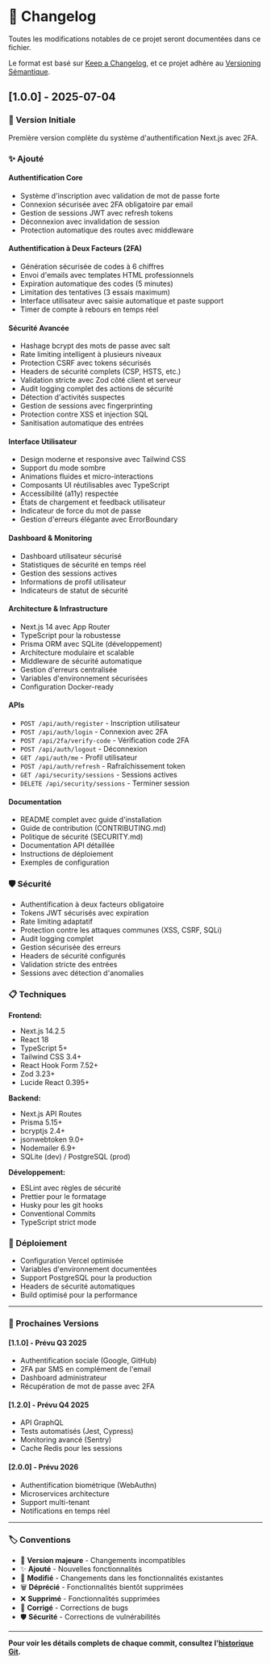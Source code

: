 # 📝 Changelog

Toutes les modifications notables de ce projet seront documentées dans ce fichier.

Le format est basé sur [Keep a Changelog](https://keepachangelog.com/fr/1.0.0/),
et ce projet adhère au [Versioning Sémantique](https://semver.org/lang/fr/).

## [1.0.0] - 2025-07-04

### 🎉 Version Initiale

Première version complète du système d'authentification Next.js avec 2FA.

### ✨ Ajouté

#### Authentification Core
- Système d'inscription avec validation de mot de passe forte
- Connexion sécurisée avec 2FA obligatoire par email
- Gestion de sessions JWT avec refresh tokens
- Déconnexion avec invalidation de session
- Protection automatique des routes avec middleware

#### Authentification à Deux Facteurs (2FA)
- Génération sécurisée de codes à 6 chiffres
- Envoi d'emails avec templates HTML professionnels
- Expiration automatique des codes (5 minutes)
- Limitation des tentatives (3 essais maximum)
- Interface utilisateur avec saisie automatique et paste support
- Timer de compte à rebours en temps réel

#### Sécurité Avancée
- Hashage bcrypt des mots de passe avec salt
- Rate limiting intelligent à plusieurs niveaux
- Protection CSRF avec tokens sécurisés
- Headers de sécurité complets (CSP, HSTS, etc.)
- Validation stricte avec Zod côté client et serveur
- Audit logging complet des actions de sécurité
- Détection d'activités suspectes
- Gestion de sessions avec fingerprinting
- Protection contre XSS et injection SQL
- Sanitisation automatique des entrées

#### Interface Utilisateur
- Design moderne et responsive avec Tailwind CSS
- Support du mode sombre
- Animations fluides et micro-interactions
- Composants UI réutilisables avec TypeScript
- Accessibilité (a11y) respectée
- États de chargement et feedback utilisateur
- Indicateur de force du mot de passe
- Gestion d'erreurs élégante avec ErrorBoundary

#### Dashboard & Monitoring
- Dashboard utilisateur sécurisé
- Statistiques de sécurité en temps réel
- Gestion des sessions actives
- Informations de profil utilisateur
- Indicateurs de statut de sécurité

#### Architecture & Infrastructure
- Next.js 14 avec App Router
- TypeScript pour la robustesse
- Prisma ORM avec SQLite (développement)
- Architecture modulaire et scalable
- Middleware de sécurité automatique
- Gestion d'erreurs centralisée
- Variables d'environnement sécurisées
- Configuration Docker-ready

#### APIs
- `POST /api/auth/register` - Inscription utilisateur
- `POST /api/auth/login` - Connexion avec 2FA
- `POST /api/2fa/verify-code` - Vérification code 2FA
- `POST /api/auth/logout` - Déconnexion
- `GET /api/auth/me` - Profil utilisateur
- `POST /api/auth/refresh` - Rafraîchissement token
- `GET /api/security/sessions` - Sessions actives
- `DELETE /api/security/sessions` - Terminer session

#### Documentation
- README complet avec guide d'installation
- Guide de contribution (CONTRIBUTING.md)
- Politique de sécurité (SECURITY.md)
- Documentation API détaillée
- Instructions de déploiement
- Exemples de configuration

### 🛡️ Sécurité

- Authentification à deux facteurs obligatoire
- Tokens JWT sécurisés avec expiration
- Rate limiting adaptatif
- Protection contre les attaques communes (XSS, CSRF, SQLi)
- Audit logging complet
- Gestion sécurisée des erreurs
- Headers de sécurité configurés
- Validation stricte des entrées
- Sessions avec détection d'anomalies

### 📋 Techniques

**Frontend:**
- Next.js 14.2.5
- React 18
- TypeScript 5+
- Tailwind CSS 3.4+
- React Hook Form 7.52+
- Zod 3.23+
- Lucide React 0.395+

**Backend:**
- Next.js API Routes
- Prisma 5.15+
- bcryptjs 2.4+
- jsonwebtoken 9.0+
- Nodemailer 6.9+
- SQLite (dev) / PostgreSQL (prod)

**Développement:**
- ESLint avec règles de sécurité
- Prettier pour le formatage
- Husky pour les git hooks
- Conventional Commits
- TypeScript strict mode

### 🚀 Déploiement

- Configuration Vercel optimisée
- Variables d'environnement documentées
- Support PostgreSQL pour la production
- Headers de sécurité automatiques
- Build optimisé pour la performance

---

### 📅 Prochaines Versions

#### [1.1.0] - Prévu Q3 2025
- Authentification sociale (Google, GitHub)
- 2FA par SMS en complément de l'email
- Dashboard administrateur
- Récupération de mot de passe avec 2FA

#### [1.2.0] - Prévu Q4 2025
- API GraphQL
- Tests automatisés (Jest, Cypress)
- Monitoring avancé (Sentry)
- Cache Redis pour les sessions

#### [2.0.0] - Prévu 2026
- Authentification biométrique (WebAuthn)
- Microservices architecture
- Support multi-tenant
- Notifications en temps réel

---

### 🏷️ Conventions

- 🎉 **Version majeure** - Changements incompatibles
- ✨ **Ajouté** - Nouvelles fonctionnalités
- 🔄 **Modifié** - Changements dans les fonctionnalités existantes
- 🗑️ **Déprécié** - Fonctionnalités bientôt supprimées
- ❌ **Supprimé** - Fonctionnalités supprimées
- 🐛 **Corrigé** - Corrections de bugs
- 🛡️ **Sécurité** - Corrections de vulnérabilités

---

**Pour voir les détails complets de chaque commit, consultez l'[historique Git](https://github.com/creach-t/nextjs-auth-2fa-demo/commits/main).**